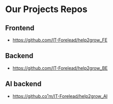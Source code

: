 # Our Projects Repos
## Frontend
- https://github.com/IT-Forelead/help2grow_FE
## Backend
- https://github.com/IT-Forelead/help2grow_BE
## AI backend
- https://github.co˚m/IT-Forelead/help2grow_AI